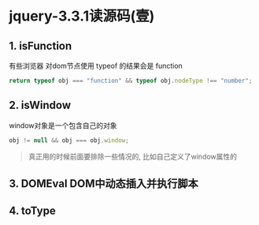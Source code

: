 # jquery-3.3.1读源码(壹)

## 1. isFunction
有些浏览器 对dom节点使用 typeof 的结果会是 function

```javascript
return typeof obj === "function" && typeof obj.nodeType !== "number";
```
## 2. isWindow
window对象是一个包含自己的对象
```javascript
obj != null && obj === obj.window;
```
> 真正用的时候前面要排除一些情况的, 比如自己定义了window属性的

## 3. DOMEval  DOM中动态插入并执行脚本

## 4. toType


